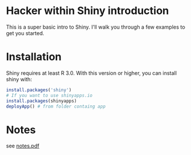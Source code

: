 
# Hacker within Shiny introduction

This is a super basic intro to Shiny. I'll walk you through a few examples to get you started.

# Installation

Shiny requires at least R 3.0. With this version or higher, you can install shiny with:

```r
install.packages('shiny')
# If you want to use shinyapps.io
install.packages(shinyapps)
deployApp() # from folder containg app
```

# Notes

see [notes.pdf](notes.pdf)


